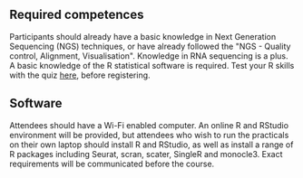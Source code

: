 
## Required competences

Participants should already have a basic knowledge in Next Generation Sequencing (NGS) techniques, or have already followed the "NGS - Quality control, Alignment, Visualisation". Knowledge in RNA sequencing is a plus. A basic knowledge of the R statistical software is required. Test your R skills with the quiz [here](https://docs.google.com/forms/d/e/1FAIpQLSdIyeuabd_ZOWXgI1MWHapmaOMu20L9ESkLDZiWnpmkpujyOg/viewform?usp=sf_link), before registering.

## Software

Attendees should have a Wi-Fi enabled computer. An online R and RStudio environment will be provided, but attendees who wish to run the practicals on their own laptop should install R and RStudio, as well as install a range of R packages including Seurat, scran, scater, SingleR and monocle3. Exact requirements will be communicated before the course.
